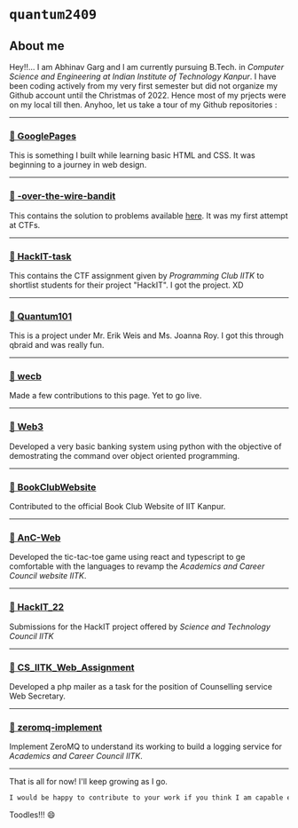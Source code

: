 # ```quantum2409```

## About me

Hey!!... I am Abhinav Garg and I am currently pursuing B.Tech. in _Computer Science and Engineering at Indian Institute of Technology Kanpur_. I have been coding actively from my very first semester but did not organize my Github account until the Christmas of 2022. Hence most of my prjects were on my local till then. Anyhoo, let us take a tour of my Github repositories :

---

### [🎯 GooglePages](https://github.com/quantum2409/GooglePages)

This is something I built while learning basic HTML and CSS. It was beginning to a journey in web design.

---

### [🎯 -over-the-wire-bandit](https://github.com/quantum2409/-over-the-wire-bandit)

This contains the solution to problems available [here](https://overthewire.org/wargames/bandit/). It was my first attempt at CTFs.

---

### [🎯 HackIT-task](https://github.com/quantum2409/HackIT-task)

This contains the CTF assignment given by _Programming Club IITK_ to shortlist students for their project "HackIT". I got the project. XD

---

### [🎯 Quantum101](https://github.com/quantum2409/Quantum101)

This is a project under Mr. Erik Weis and Ms. Joanna Roy. I got this through qbraid and was really fun.

---

### [🎯 wecb](https://github.com/quantum2409/wecb)

Made a few contributions to this page. Yet to go live.

---

### [🎯 Web3](https://github.com/quantum2409/Web3)

Developed a very basic banking system using python with the objective of demostrating the command over object oriented programming.

---

### [🎯 BookClubWebsite](https://github.com/quantum2409/BookClubWebsite)

Contributed to the official Book Club Website of IIT Kanpur.

---

### [🎯 AnC-Web](https://github.com/quantum2409/AnC-Web)

Developed the tic-tac-toe game using react and typescript to ge comfortable with the languages to revamp the _Academics and Career Council website IITK_.

---

### [🎯 HackIT_22](https://github.com/quantum2409/HackIT_22)

Submissions for the HackIT project offered by _Science and Technology Council IITK_

---

### [🎯 CS_IITK_Web_Assignment](https://github.com/quantum2409/CS_IITK_Web_Assignment)

Developed a php mailer as a task for the position of Counselling service Web Secretary.

---

### [🎯 zeromq-implement](https://github.com/quantum2409/zeromq-implement/)

Implement ZeroMQ to understand its working to build a logging service for _Academics and Career Council IITK_.

---

That is all for now! I'll keep growing as I go.

```md
I would be happy to contribute to your work if you think I am capable enough. Feel free to contact me on abhinav4437@gmail.com.
```

Toodles!!! 😄

<!-- - 👋 Hi, I’m @quantum2409
- 👀 I’m interested in ...
- 🌱 I’m currently learning ...
- 💞️ I’m looking to collaborate on ...
- 📫 How to reach me ... -->

<!---
quantum2409/quantum2409 is a ✨ special ✨ repository because its `README.md` (this file) appears on your GitHub profile.
You can click the Preview link to take a look at your changes.
--->
